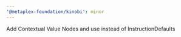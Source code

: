 ```yaml
---
'@metaplex-foundation/kinobi': minor
---
```


Add Contextual Value Nodes and use instead of InstructionDefaults
